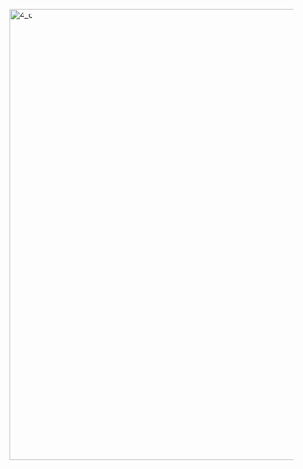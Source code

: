 <a href="https://raw.githubusercontent.com/AlmeidaAlin3/MachineLearning/master/ProblemSet2/Exercise4/img/4c_w.png"><img src="https://raw.githubusercontent.com/AlmeidaAlin3/MachineLearning/master/ProblemSet2/Exercise4/img/4c_w.png" title="4_c" alt="4_c" width="800"></a>

